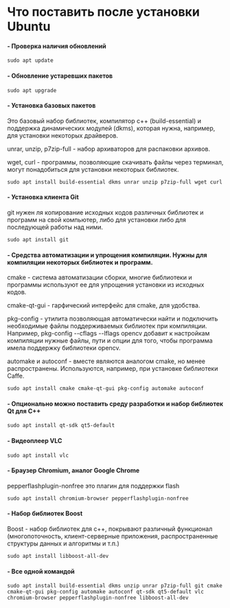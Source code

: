 # Что поставить после установки Ubuntu

#### - Проверка наличия обновлений

```
sudo apt update
```

#### - Обновление устаревших пакетов

```
sudo apt upgrade
```

#### - Установка базовых пакетов

Это базовый набор библиотек, компилятор c++ (build-essential) и поддержка динамических модулей (dkms), которая нужна, например, для установки некоторых драйверов.

unrar, unzip, p7zip-full - набор архиваторов для распаковки архивов.

wget, curl - программы, позволяющие скачивать файлы через терминал, могут понадобиться для установки некоторых библиотек.

```
sudo apt install build-essential dkms unrar unzip p7zip-full wget curl
```

#### - Установка клиента Git

git нужен ля копирование исходных кодов различных библиотек и программ на свой компьютер, либо для установки либо для последующей работы над ними.

```
sudo apt install git
```

#### - Средства автоматизации и упрощения компиляции. Нужны для компиляции некоторых библиотек и программ.

cmake - система автоматизации сборки, многие библиотеки и программы используют ее для упрощения установки из исходных кодов.

cmake-qt-gui - гарфический интерфейс для cmake, для удобства.

pkg-config - утилита позволяющая автоматически найти и подключить необходимые файлы поддерживаемых библиотек при компиляции. Например, pkg-config --cflags --lflags opencv добавит к настройкам компиляции нужные файлы, пути и опции для того, чтобы программа имела поддержку библиотеки opencv.

automake и autoconf - вместе являются аналогом cmake, но менее распространены. Используются, например, при установке библиотеки Caffe.

```
sudo apt install cmake cmake-qt-gui pkg-config automake autoconf
```

#### - Опционально можно поставить среду разработки и набор библиотек Qt для C++

```
sudo apt install qt-sdk qt5-default
```

#### - Видеоплеер VLC

```
sudo apt install vlc
```

#### - Браузер Chromium, аналог Google Chrome 

pepperflashplugin-nonfree это плагин для поддержки flash

```
sudo apt install chromium-browser pepperflashplugin-nonfree
```

#### - Набор библиотек Boost

Boost - набор библиотек для c++, покрывают различный функционал (многопоточность, клиент-серверные приложения, распространенные структуры данных и алгоритмы и т.п.)

```
sudo apt install libboost-all-dev
```

#### - Все одной командой

```
sudo apt install build-essential dkms unzip unrar p7zip-full git cmake cmake-qt-gui pkg-config automake autoconf qt-sdk qt5-default vlc chromium-browser pepperflashplugin-nonfree libboost-all-dev
```

